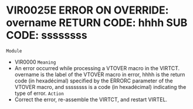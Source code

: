 # VIR0025E ERROR ON OVERRIDE: overname RETURN CODE: hhhh SUB CODE: ssssssss
`Module`
- VIR0000
`Meaning`
- An error occurred while processing a VTOVER macro in the VIRTCT.  overname is the label of the VTOVER macro       in error, hhhh is the return code (in hexadécimal) specified by the ERRORC parameter of the VTOVER macro, and ssssssss is a code (in hexadécimal) indicating the type of error.
`Action`
- Correct the error, re-assemble the VIRTCT, and restart VIRTEL.
